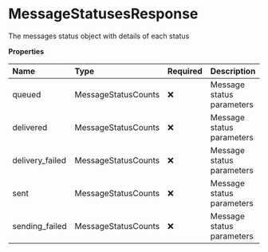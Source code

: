 # MessageStatusesResponse

The messages status object with details of each status

**Properties**

| Name            | Type                | Required | Description               |
| :-------------- | :------------------ | :------- | :------------------------ |
| queued          | MessageStatusCounts | ❌       | Message status parameters |
| delivered       | MessageStatusCounts | ❌       | Message status parameters |
| delivery_failed | MessageStatusCounts | ❌       | Message status parameters |
| sent            | MessageStatusCounts | ❌       | Message status parameters |
| sending_failed  | MessageStatusCounts | ❌       | Message status parameters |

<!-- This file was generated by liblab | https://liblab.com/ -->
